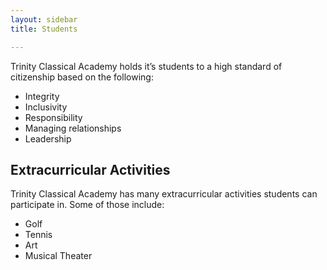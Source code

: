 ```yaml
---
layout: sidebar
title: Students

---
```

Trinity Classical Academy holds it’s students to a high standard of citizenship based on the following:

* Integrity
* Inclusivity
* Responsibility
* Managing relationships
* Leadership

## Extracurricular Activities

Trinity Classical Academy has many extracurricular activities students can participate in. Some of those include:

* Golf
* Tennis
* Art
* Musical Theater
